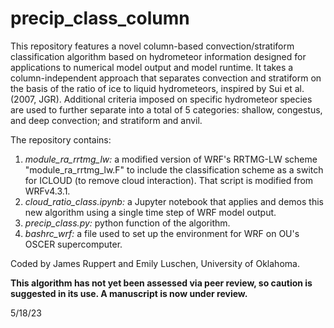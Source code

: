 # precip_class_column

This repository features a novel column-based convection/stratiform classification algorithm based on hydrometeor information designed for applications to numerical model output and model runtime. It takes a column-independent approach that separates convection and stratiform on the basis of the ratio of ice to liquid hydrometeors, inspired by Sui et al. (2007, JGR). Additional criteria imposed on specific hydrometeor species are used to further separate into a total of 5 categories: shallow, congestus, and deep convection; and stratiform and anvil.

The repository contains:

1) *module_ra_rrtmg_lw:* a modified version of WRF's RRTMG-LW scheme "module_ra_rrtmg_lw.F" to include the classification scheme as a switch for ICLOUD (to remove cloud interaction). That script is modified from WRFv4.3.1.
2) *cloud_ratio_class.ipynb:* a Jupyter notebook that applies and demos this new algorithm using a single time step of WRF model output.
3) *precip_class.py:* python function of the algorithm.
4) *bashrc_wrf:* a file used to set up the environment for WRF on OU's OSCER supercomputer.

Coded by James Ruppert and Emily Luschen, University of Oklahoma.

**This algorithm has not yet been assessed via peer review, so caution is suggested in its use. A manuscript is now under review.**

5/18/23
